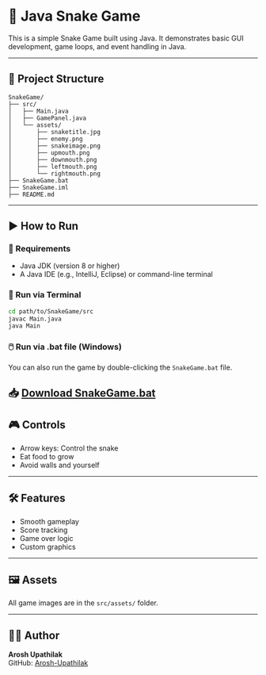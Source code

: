 # 🐍 Java Snake Game

This is a simple Snake Game built using Java. It demonstrates basic GUI development, game loops, and event handling in Java.

---

## 📁 Project Structure

```
SnakeGame/
├── src/
│   ├── Main.java
│   ├── GamePanel.java
│   └── assets/
│       ├── snaketitle.jpg
│       ├── enemy.png
│       ├── snakeimage.png
│       ├── upmouth.png
│       ├── downmouth.png
│       ├── leftmouth.png
│       └── rightmouth.png
├── SnakeGame.bat
├── SnakeGame.iml
├── README.md
```

---

## ▶️ How to Run

### 🔧 Requirements
- Java JDK (version 8 or higher)
- A Java IDE (e.g., IntelliJ, Eclipse) or command-line terminal

### 🏃 Run via Terminal

```bash
cd path/to/SnakeGame/src
javac Main.java
java Main
```

### 🖱️ Run via .bat file (Windows)

You can also run the game by double-clicking the `SnakeGame.bat` file.

📥 [Download SnakeGame.bat](#)
---

## 🎮 Controls

- Arrow keys: Control the snake
- Eat food to grow
- Avoid walls and yourself

---

## 🛠️ Features

- Smooth gameplay
- Score tracking
- Game over logic
- Custom graphics

---

## 🖼️ Assets

All game images are in the `src/assets/` folder.

---

## 🧑‍💻 Author

**Arosh Upathilak**  
GitHub: [Arosh-Upathilak](https://github.com/Arosh-Upathilak)
